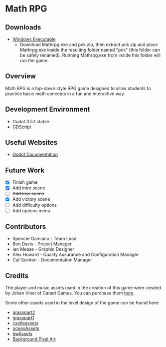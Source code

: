 # Math RPG

## Downloads

* [Windows Executable](gamewindowsexport)
  * Download Mathrpg.exe and pck.zip, then extract pck.zip and place Mathrpg.exe inside the resulting folder named "pck" (this folder can be safely renamed). Running Mathrpg.exe from inside this folder will run the game.

## Overview

Math RPG is a top-down style RPG game designed to allow students to practice basic math concepts in a fun and interactive way.

## Development Environment

* Godot 3.5.1.stable
* GDScript

## Useful Websites

* [Godot Documentation](https://docs.godotengine.org/en/stable/index.html)

## Future Work

- [x] Finish game
- [x] Add intro scene
- [ ] ~~Add loss scene~~
- [x] Add victory scene
- [ ] Add difficulty options
- [ ] Add options menu

## Contributors

* Spencer Damiano - Team Lead
* Ben Davis - Project Manager
* Ian Mease - Graphic Designer
* Alex Howard - Quality Assurance and Configuration Manager
* Cal Quinton - Documentation Manager

## Credits

The player and music assets used in the creation of this game were created by Johan Vinet of Canari Games. You can purchase them [here](https://canarigames.itch.io/canaripack-8bit-topdown).

Some other assets used in the level design of the game can be found here:
* [grasspart2](https://cainos.itch.io/pixel-art-top-down-basic)
* [grasspart1](https://anokolisa.itch.io/crawler-dungeon-prison)
* [castleassets](https://pixelfrog-assets.itch.io/kings-and-pigs)
* [oceanAssets](https://finalbossblues.itch.io/atlantis-tileset)
* [bwAssets](https://canarigames.itch.io/canaripack-1bit-topdown)
* [Background Pixel Art](https://www.deviantart.com/xcelestialrose/)

